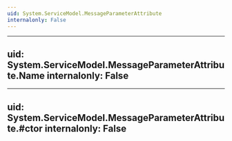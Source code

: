 ```yaml
---
uid: System.ServiceModel.MessageParameterAttribute
internalonly: False
---
```


---
uid: System.ServiceModel.MessageParameterAttribute.Name
internalonly: False
---

---
uid: System.ServiceModel.MessageParameterAttribute.#ctor
internalonly: False
---
